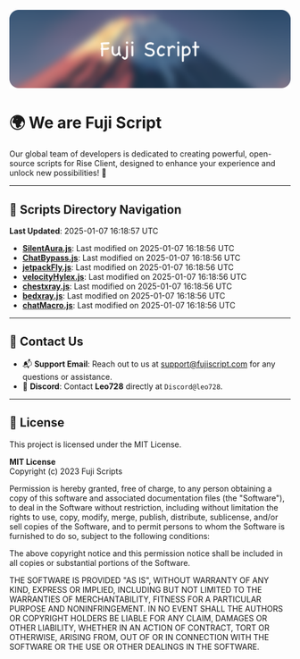 ![Banner](.github/b.webp)

# 🌍 **We are Fuji Script**

Our global team of developers is dedicated to creating powerful, open-source scripts for Rise Client, designed to enhance your experience and unlock new possibilities! 🌟

---
<!-- SCRIPTS_NAVIGATION_START -->
## 📂 **Scripts Directory Navigation**

**Last Updated**: 2025-01-07 16:18:57 UTC

- **[SilentAura.js](scripts/SilentAura.js)**: Last modified on 2025-01-07 16:18:56 UTC
- **[ChatBypass.js](scripts/ChatBypass.js)**: Last modified on 2025-01-07 16:18:56 UTC
- **[jetpackFly.js](scripts/jetpackFly.js)**: Last modified on 2025-01-07 16:18:56 UTC
- **[velocityHylex.js](scripts/velocityHylex.js)**: Last modified on 2025-01-07 16:18:56 UTC
- **[chestxray.js](scripts/chestxray.js)**: Last modified on 2025-01-07 16:18:56 UTC
- **[bedxray.js](scripts/bedxray.js)**: Last modified on 2025-01-07 16:18:56 UTC
- **[chatMacro.js](scripts/chatMacro.js)**: Last modified on 2025-01-07 16:18:56 UTC

<!-- SCRIPTS_NAVIGATION_END -->

---

## 💬 **Contact Us**  
- 📬 **Support Email**: Reach out to us at [support@fujiscript.com](mailto:support@fujiscript.com) for any questions or assistance.  
- 💬 **Discord**: Contact **Leo728** directly at `Discord@leo728`.

---

## 📜 **License**

This project is licensed under the MIT License.  

**MIT License**  
Copyright (c) 2023 Fuji Scripts  

Permission is hereby granted, free of charge, to any person obtaining a copy of this software and associated documentation files (the "Software"), to deal in the Software without restriction, including without limitation the rights to use, copy, modify, merge, publish, distribute, sublicense, and/or sell copies of the Software, and to permit persons to whom the Software is furnished to do so, subject to the following conditions:  

The above copyright notice and this permission notice shall be included in all copies or substantial portions of the Software.  

THE SOFTWARE IS PROVIDED "AS IS", WITHOUT WARRANTY OF ANY KIND, EXPRESS OR IMPLIED, INCLUDING BUT NOT LIMITED TO THE WARRANTIES OF MERCHANTABILITY, FITNESS FOR A PARTICULAR PURPOSE AND NONINFRINGEMENT. IN NO EVENT SHALL THE AUTHORS OR COPYRIGHT HOLDERS BE LIABLE FOR ANY CLAIM, DAMAGES OR OTHER LIABILITY, WHETHER IN AN ACTION OF CONTRACT, TORT OR OTHERWISE, ARISING FROM, OUT OF OR IN CONNECTION WITH THE SOFTWARE OR THE USE OR OTHER DEALINGS IN THE SOFTWARE.  
